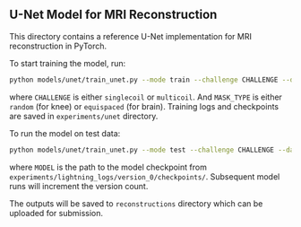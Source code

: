 ## U-Net Model for MRI Reconstruction

This directory contains a reference U-Net implementation for MRI reconstruction 
in PyTorch.

To start training the model, run:
```bash
python models/unet/train_unet.py --mode train --challenge CHALLENGE --data-path DATA --exp unet --mask-type MASK_TYPE
```
where `CHALLENGE` is either `singlecoil` or `multicoil`. And `MASK_TYPE` is either `random` (for knee)
or `equispaced` (for brain). Training logs and checkpoints are saved in `experiments/unet` directory. 

To run the model on test data:
```bash
python models/unet/train_unet.py --mode test --challenge CHALLENGE --data-path DATA --exp unet --out-dir reconstructions --checkpoint MODEL 
```
where `MODEL` is the path to the model checkpoint from `experiments/lightning_logs/version_0/checkpoints/`.
Subsequent model runs will increment the version count.

The outputs will be saved to `reconstructions` directory which can be uploaded for submission.
